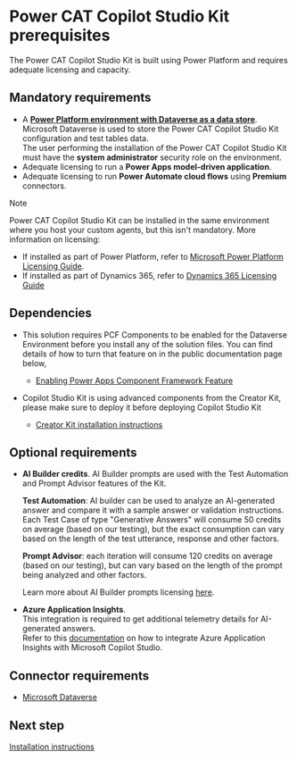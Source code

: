 # Power CAT Copilot Studio Kit prerequisites

The Power CAT Copilot Studio Kit is built using Power Platform and requires adequate licensing and capacity.

## Mandatory requirements

- A [**Power Platform environment with Dataverse as a data store**](https://learn.microsoft.com/power-platform/admin/create-environment). <br>
  Microsoft Dataverse is used to store the Power CAT Copilot Studio Kit configuration and test tables data. <br>
  The user performing the installation of the Power CAT Copilot Studio Kit must have the **system administrator** security role on the environment.
- Adequate licensing to run a **Power Apps model-driven application**.
- Adequate licensing to run **Power Automate cloud flows** using **Premium** connectors.

> [!NOTE]
> Power CAT Copilot Studio Kit can be installed in the same environment where you host your custom agents, but this isn't mandatory. More information on licensing:
> - If installed as part of Power Platform, refer to [Microsoft Power Platform Licensing Guide](https://go.microsoft.com/fwlink/?linkid=2085130).
> - If installed as part of Dynamics 365, refer to  [Dynamics 365 Licensing Guide](https://go.microsoft.com/fwlink/p/?LinkId=866544)

## Dependencies

* This solution requires PCF Components to be enabled for the Dataverse Environment before you install any of the solution files.  You can find details of how to turn that feature on in the public documentation page below,
  * [Enabling Power Apps Component Framework Feature](https://learn.microsoft.com/power-apps/developer/component-framework/component-framework-for-canvas-apps#enable-the-power-apps-component-framework-feature)
 
* Copilot Studio Kit is using advanced components from the Creator Kit, please make sure to deploy it before deploying Copilot Studio Kit
  * [Creator Kit installation instructions](https://learn.microsoft.com/power-platform/guidance/creator-kit/setup)

## Optional requirements

- **AI Builder credits**.
  AI Builder prompts are used with the Test Automation and Prompt Advisor features of the Kit.

  **Test Automation**: AI builder can be used to analyze an AI-generated answer and compare it with a sample answer or validation instructions. Each Test Case of type "Generative Answers" will consume 50 credits on average (based on our testing), but the exact consumption can vary based on the length of the test utterance, response and other factors.

  **Prompt Advisor**: each iteration will consume 120 credits on average (based on our testing), but can vary based on the length of the prompt being analyzed and other factors.

  Learn more about AI Builder prompts licensing [here](https://learn.microsoft.com/ai-builder/credit-management#ai-prompt-licensing).

- **Azure Application Insights**.<br>
  This integration is required to get additional telemetry details for AI-generated answers. <br>
  Refer to this [documentation](https://learn.microsoft.com/microsoft-copilot-studio/advanced-bot-framework-composer-capture-telemetry?tabs=webApp) on how to integrate Azure Application Insights with Microsoft Copilot Studio.

## Connector requirements

- [Microsoft Dataverse](https://learn.microsoft.com/connectors/commondataserviceforapps/)

## Next step
[Installation instructions](./INSTALLATION_INSTRUCTIONS.md)
